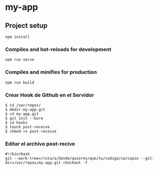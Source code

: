 # my-app

## Project setup
```
npm install
```

### Compiles and hot-reloads for development
```
npm run serve
```

### Compiles and minifies for production
```
npm run build
```

### Crear Hook de Github en el Servidor
```
$ cd /var/repos/
$ mkdir my-app.git
$ cd my-app.git
$ git init --bare
$ cd hooks
$ touch post-receive
$ chmod +x post-receive
```
### Editar el archivo post-recive
```
#!/bin/bash
git --work-tree=/ruta/a/donde/quieres/que/tu/codigo/se/copie --git-dir=/var/repos/my-app.git checkout -f
```
### 

